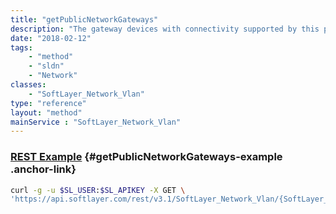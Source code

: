```yaml
---
title: "getPublicNetworkGateways"
description: "The gateway devices with connectivity supported by this public VLAN."
date: "2018-02-12"
tags:
    - "method"
    - "sldn"
    - "Network"
classes:
    - "SoftLayer_Network_Vlan"
type: "reference"
layout: "method"
mainService : "SoftLayer_Network_Vlan"
---
```


### [REST Example](#getPublicNetworkGateways-example) <a href="/article/rest/"><i class="fas fa-question"></i></a> {#getPublicNetworkGateways-example .anchor-link} 
```bash
curl -g -u $SL_USER:$SL_APIKEY -X GET \
'https://api.softlayer.com/rest/v3.1/SoftLayer_Network_Vlan/{SoftLayer_Network_VlanID}/getPublicNetworkGateways'
```
